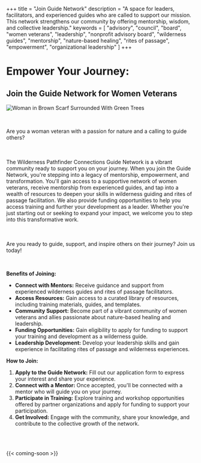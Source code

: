 +++
title = "Join Guide Network"
description = "A space for leaders, facilitators, and experienced guides who are called to support our mission. This network strengthens our community by offering mentorship, wisdom, and collective leadership."
keywords = [
  "advisory",
  "council",
  "board",
  "women veterans",
  "leadership",
  "nonprofit advisory board",
  "wilderness guides",
  "mentorship",
  "nature-based healing",
  "rites of passage",
  "empowerment",
  "organizational leadership"
]
+++
# Empower Your Journey:

## Join the Guide Network for Women Veterans

![Woman in Brown Scarf Surrounded With Green Trees](/uploads/pexels-pripicart-713071.jpg "Photo by Tobi")

&nbsp;

Are you a woman veteran with a passion for nature and a calling to guide others?

<br><br>The Wilderness Pathfinder Connections Guide Network is a vibrant community ready to support you on your journey. When you join the Guide Network, you're stepping into a legacy of mentorship, empowerment, and transformation. You'll gain access to a supportive network of women veterans, receive mentorship from experienced guides, and tap into a wealth of resources to deepen your skills in wilderness guiding and rites of passage facilitation. We also provide funding opportunities to help you access training and further your development as a leader. Whether you're just starting out or seeking to expand your impact, we welcome you to step into this transformative work.

<br><br>Are you ready to guide, support, and inspire others on their journey? Join us today!

&nbsp;

**Benefits of Joining:**

* **Connect with Mentors:** Receive guidance and support from experienced wilderness guides and rites of passage facilitators.
* **Access Resources:** Gain access to a curated library of resources, including training materials, guides, and templates.
* **Community Support:** Become part of a vibrant community of women veterans and allies passionate about nature-based healing and leadership.
* **Funding Opportunities:** Gain eligibility to apply for funding to support your training and development as a wilderness guide.
* **Leadership Development:** Develop your leadership skills and gain experience in facilitating rites of passage and wilderness experiences.

**How to Join:**

1. **Apply to the Guide Network:** Fill out our application form to express your interest and share your experience.
2. **Connect with a Mentor:** Once accepted, you'll be connected with a mentor who will guide you on your journey.
3. **Participate in Training:** Explore training and workshop opportunities offered by partner organizations and apply for funding to support your participation.
4. **Get Involved:** Engage with the community, share your knowledge, and contribute to the collective growth of the network.

&nbsp;

<br>{{< coming-soon >}}

&nbsp;

&nbsp;